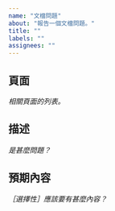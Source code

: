 ```yaml
---
name: "文檔問題"
about: "報告一個文檔問題。"
title: ""
labels: ""
assignees: ""
---
```

## 頁面

*相關頁面的列表。*



## 描述

*是甚麼問題？*



## 預期內容

*［選擇性］應該要有甚麼內容？*


